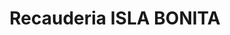 ---
title: "Recauderia ISLA BONITA"
url: /nezahualcoyotl/recauderia-isla-bonita/
shop: comodidad
---
